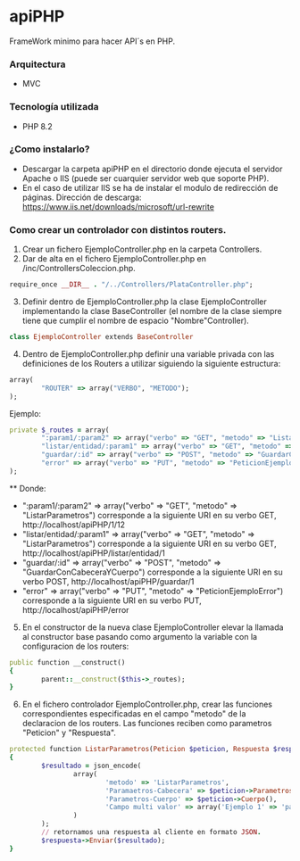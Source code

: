 # apiPHP
FrameWork minimo para hacer API´s en PHP.

### Arquitectura

- MVC

### Tecnología utilizada

- PHP 8.2

### ¿Como instalarlo?

- Descargar la carpeta apiPHP en el directorio donde ejecuta el servidor Apache o IIS (puede ser cuarquier servidor web que soporte PHP).
- En el caso de utilizar IIS se ha de instalar el modulo de redirección de páginas. Dirección de descarga: https://www.iis.net/downloads/microsoft/url-rewrite

### Como crear un controlador con distintos routers.

1. Crear un fichero EjemploController.php en la carpeta Controllers.
2. Dar de alta en el fichero EjemploController.php en /inc/ControllersColeccion.php.
```ruby
require_once __DIR__ . "/../Controllers/PlataController.php";
```
3. Definir dentro de EjemploController.php la clase EjemploController implementando la clase BaseController (el nombre de la clase siempre tiene que cumplir el nombre de espacio "Nombre"Controller).
```ruby
class EjemploController extends BaseController
```
4. Dentro de EjemploController.php definir una variable privada con las definiciones de los Routers a utilizar siguiendo la siguiente estructura:
```ruby
array(
        "ROUTER" => array("VERBO", "METODO");
);
```  
Ejemplo:
```ruby
private $_routes = array(
        ":param1/:param2" => array("verbo" => "GET", "metodo" => "ListarParametros"),
        "listar/entidad/:param1" => array("verbo" => "GET", "metodo" => "ListarParametros"),
        "guardar/:id" => array("verbo" => "POST", "metodo" => "GuardarConCabeceraYCuerpo"),
        "error" => array("verbo" => "PUT", "metodo" => "PeticionEjemploError")
);
```
** Donde:
- ":param1/:param2" => array("verbo" => "GET", "metodo" => "ListarParametros") corresponde a la siguiente URI en su verbo GET, http://localhost/apiPHP/1/12
- "listar/entidad/:param1" => array("verbo" => "GET", "metodo" => "ListarParametros") corresponde a la siguiente URI en su verbo GET, http://localhost/apiPHP/listar/entidad/1
- "guardar/:id" => array("verbo" => "POST", "metodo" => "GuardarConCabeceraYCuerpo") corresponde a la siguiente URI en su verbo POST, http://localhost/apiPHP/guardar/1
- "error" => array("verbo" => "PUT", "metodo" => "PeticionEjemploError") corresponde a la siguiente URI en su verbo PUT, http://localhost/apiPHP/error
5. En el constructor de la nueva clase EjemploController elevar la llamada al constructor base pasando como argumento la variable con la configuracion de los routers:
```ruby
public function __construct()
{ 
        parent::__construct($this->_routes);
}
```
6. En el fichero controlador EjemploController.php, crear las funciones correspondientes especificadas en el campo "metodo" de la declaracion de los routers. 
Las funciones reciben como parametros "Peticion" y "Respuesta".
```ruby
protected function ListarParametros(Peticion $peticion, Respuesta $respuesta): void
{
        $resultado = json_encode(
                array(
                        'metodo' => 'ListarParametros',
                        'Paramaetros-Cabecera' => $peticion->Parametros(),
                        'Parametros-Cuerpo' => $peticion->Cuerpo(),
                        'Campo multi valor' => array('Ejemplo 1' => 'patata 1', 'Ejemplo 2' => 'patata 2')
                )
        );
        // retornamos una respuesta al cliente en formato JSON.
        $respuesta->Enviar($resultado);
}
```
